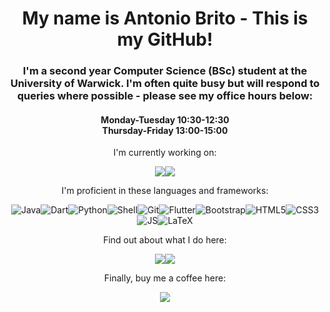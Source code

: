 <h1 align="center"> My name is Antonio Brito - This is my GitHub!</h1>
<h3 align="center">
    I'm a second year Computer Science (BSc) student at the University of Warwick. I'm often quite busy but will respond to queries where possible - please see my office hours below:
</h3>

<h4 align="center">
    Monday-Tuesday 10:30-12:30<br>Thursday-Friday 13:00-15:00
</h4>

<p align="center">I'm currently working on:</p>
<p align="center" style="display:flex; justify-content: center; flex-wrap: wrap;"><span></span>
<a href="https://www.butterfly-social.com"><img src="https://img.shields.io/badge/Butterfly-fc62b2?style=for-the-badge"/></a><span> </span>
<a href="https://warwick.guide/"><img src="https://img.shields.io/badge/Warwick.Guide-43cc68?style=for-the-badge"/></a><span> </span>
</p>

<p align="center">I'm proficient in these languages and frameworks:</p>

<p align="center" style="display:flex; justify-content: center; flex-wrap: wrap;">
<span></span>
<img alt="Java" src="https://img.shields.io/badge/Java-F89820?style=for-the-badge&logo=java&logoColor=white"/><span> </span>
<img alt="Dart" src="https://img.shields.io/badge/dart-%230175C2.svg?style=for-the-badge&logo=dart&logoColor=white"/><span></span>
<img alt="Python" src="https://img.shields.io/badge/python-3670A0?style=for-the-badge&logo=python&logoColor=ffdd54"/><span></span>
<img alt="Shell" src="https://img.shields.io/badge/shell_script-%23121011.svg?style=for-the-badge&logo=gnu-bash&logoColor=white"/><span></span>
<img alt="Git" src="https://img.shields.io/badge/git-%23F05033.svg?style=for-the-badge&logo=git&logoColor=white"/><span></span>
<img alt="Flutter" src="https://img.shields.io/badge/Flutter-%2302569B.svg?style=for-the-badge&logo=Flutter&logoColor=white"/><span></span>
<img alt="Bootstrap" src="https://img.shields.io/badge/bootstrap-%23563D7C.svg?style=for-the-badge&logo=bootstrap&logoColor=white"/><span></span>
<img alt="HTML5" src="https://img.shields.io/badge/html5-%23E34F26.svg?style=for-the-badge&logo=html5&logoColor=white"/><span></span>
<img alt="CSS3" src="https://img.shields.io/badge/css3-%231572B6.svg?style=for-the-badge&logo=css3&logoColor=white"/><span></span>
<img alt="JS" src="https://img.shields.io/badge/javascript-%23323330.svg?style=for-the-badge&logo=javascript&logoColor=%23F7DF1E"/><span></span>
<img alt="LaTeX" src="https://img.shields.io/badge/latex-%23008080.svg?style=for-the-badge&logo=latex&logoColor=white"/><span></span>
</p>

<p align="center">Find out about what I do here:</p>

<p align="center" style="display:flex; justify-content: center; flex-wrap: wrap;">
<span></span>
<a href="https://warwick.ac.uk/fac/sci/dcs/"><img src="https://img.shields.io/badge/Warwick_University-621F65?style=for-the-badge"/></a><span> </span>
<a href="https://uwso.wordpress.com/about-us/"><img src="https://img.shields.io/badge/University_Of_Warwick_Symphony_Orchestra-1f244a?style=for-the-badge"/></a><span> </span>

</p>

<p align="center">Finally, buy me a coffee here:</p>

<p align="center" style="display:flex; justify-content: center; flex-wrap: wrap;">
<span></span>
<a href="https://www.buymeacoffee.com/antbr"><img src="https://img.shields.io/badge/Buy%20Me%20a%20Coffee-ffdd00?style=for-the-badge&logo=buy-me-a-coffee&logoColor=black"/></a><span> </span>
</p>